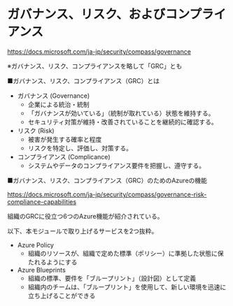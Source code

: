 # ガバナンス、リスク、およびコンプライアンス

https://docs.microsoft.com/ja-jp/security/compass/governance

※ガバナンス、リスク、コンプライアンスを略して「GRC」とも

■ガバナンス、リスク、コンプライアンス（GRC）とは

- ガバナンス (Governance)
  - 企業による統治・統制
  - 「ガバナンスが効いている」（統制が取れている）状態を維持する。
  - セキュリティ対策が維持・改善されていることを継続的に確認する。
- リスク (Risk)
  - 被害が発生する確率と程度
  - リスクを特定し、評価し、対策する。
- コンプライアンス (Complicance)
  - システムやデータのコンプライアンス要件を把握し、遵守する。

■ガバナンス、リスク、コンプライアンス（GRC）のためのAzureの機能

https://docs.microsoft.com/ja-jp/security/compass/governance-risk-compliance-capabilities

組織のGRCに役立つ6つのAzure機能が紹介されている。

以下、本モジュールで取り上げるサービスを2つ抜粋。

- Azure Policy
  - 組織のリソースが、組織で定めた標準（ポリシー）に準拠した状態に保たれるようにする
- Azure Blueprints
  - 組織の標準、要件を「ブループリント」（設計図）として定義
  - 組織内のチームは、「ブループリント」を使用して、新しい環境を迅速に立ち上げることができる
